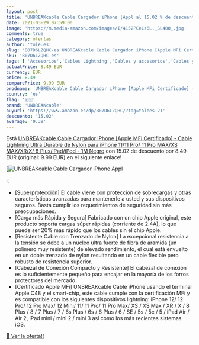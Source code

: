 ```yaml
---
layout: post
title: 'UNBREAKcable Cable Cargador iPhone [Appl al 15.02 % de descuento'
date: 2021-03-29 07:59:00
image: 'https://m.media-amazon.com/images/I/4152PCeLs6L._SL400_.jpg'
comments: true
category: ofertas
author: 'tole.es'
slug: 'B07D6LZQHC-es UNBREAKcable Cable Cargador iPhone [Apple MFi Certificado]...'
sku: 'B07D6LZQHC-es'
tags: [ 'Accesorios','Cables Lightning','Cables y accesorios','Cables y conectores','Informática','iphone','unbreakcable', ]
actualPrice: 8.49 EUR
currency: EUR
price: 8.49
comparePrice: 9.99 EUR
prodname: 'UNBREAKcable Cable Cargador iPhone [Apple MFi Certificado] - Cable Lightning Ultra Durable de Nylon para iPhone 11/11 Pro/ 11 Pro MAX/XS MAX/XR/X/ 8 Plus/iPad/iPod - 1M Negro'
country: 'es'
flag: '🇪🇸'
brand: 'UNBREAKcable'
buyurl: 'https://www.amazon.es/dp/B07D6LZQHC/?tag=tolees-21'
descuento: '15.02'
average: '9.39'
---
```


Está [UNBREAKcable Cable Cargador iPhone [Apple MFi Certificado] - Cable Lightning Ultra Durable de Nylon para iPhone 11/11 Pro/ 11 Pro MAX/XS MAX/XR/X/ 8 Plus/iPad/iPod - 1M Negro](https://www.amazon.es/dp/B07D6LZQHC/?tag=tolees-21) con 15.02 de descuento por 8.49 EUR (original: 9.99 EUR) en el siguiente enlace!

[![UNBREAKcable Cable Cargador iPhone [Appl](https://m.media-amazon.com/images/I/4152PCeLs6L._SL400_.jpg)](https://www.amazon.es/dp/B07D6LZQHC/?tag=tolees-21)

ℹ️:

- [Superprotección] El cable viene con protección de sobrecargas y otras características avanzadas para mantenerle a usted y sus dispositivos seguros. Basta cumplir los requerimientos de seguridad sin más preocupaciones.
- [Carga más Rápida y Segura] Fabricado con un chip Apple original, este producto soporta cargas súper rápidas (corriente de 2.4A), lo que puede ser 20% más rápido que los cables sin el chip Apple.
- [Resistente Cable con Trenzado de Nylon] La excepcional resistencia a la tensión se debe a un núcleo ultra fuerte de fibra de aramida (un polímero muy resistente) de elevado rendimiento, el cual está envuelto en un doble trenzado de nylon resultando en un cable flexible pero robusto de resistencia superior.
- [Cabezal de Conexión Compacto y Resistente] El cabezal de conexión es lo suficientemente pequeño para encajar en la mayoría de los forros protectores del mercado.
- [Certificado Apple MFi] UNBREAKcable Cable iPhone usando el terminal Apple C48 y el smart-chip, este cable cumple con la certificación MFi y es compatible con los siguientes dispositivos lightning: iPhone 12/ 12 Pro/ 12 Pro Max/ 12 Mini/ 11/ 11 Pro/ 11 Pro Max/ XS / XS Max / XR / X / 8 Plus / 8 / 7 Plus / 7 / 6s Plus / 6s / 6 Plus / 6 / SE / 5s / 5c / 5 / iPad Air / Air 2, iPad mini / mini 2 / mini 3 así como los más recientes sistemas iOS.

[🛒 Ver la oferta!!](https://www.amazon.es/dp/B07D6LZQHC/?tag=tolees-21)
